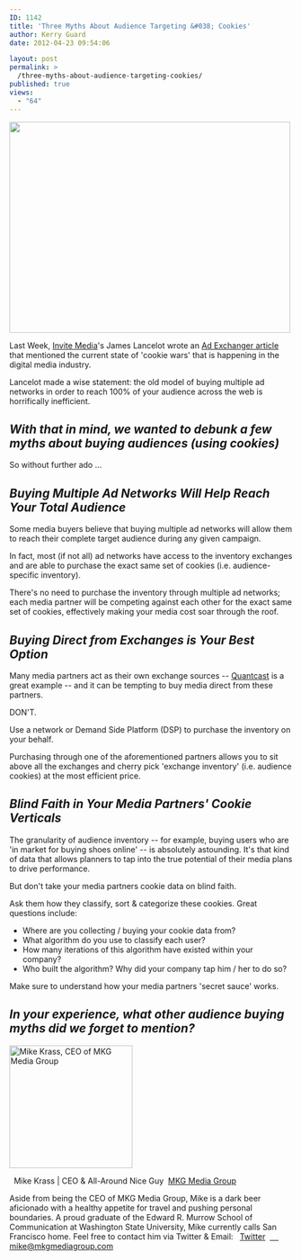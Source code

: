 ```yaml
---
ID: 1142
title: 'Three Myths About Audience Targeting &#038; Cookies'
author: Kerry Guard
date: 2012-04-23 09:54:06

layout: post
permalink: >
  /three-myths-about-audience-targeting-cookies/
published: true
views:
  - "64"
---
```

<img class="aligncenter size-full wp-image-1147" title="cookies01" src="http://mkgmediagroup.com/wp-content/uploads/2012/04/cookies01.jpg" alt="" width="500" height="375" />

Last Week, <a href="http://invitemedia.com" target="_blank">Invite Media</a>'s James Lancelot wrote an <a href="http://www.adexchanger.com/data-driven-thinking/cookie-wars/" target="_blank">Ad Exchanger article </a>that mentioned the current state of 'cookie wars' that is happening in the digital media industry.

Lancelot made a wise statement: the old model of buying multiple ad networks in order to reach 100% of your audience across the web is horrifically inefficient.
<h2><em>With that in mind, we wanted to debunk a few myths about buying audiences (using cookies)</em></h2>
So without further ado ...
<h2><em>Buying Multiple Ad Networks Will Help Reach Your Total Audience</em></h2>
Some media buyers believe that buying multiple ad networks will allow them to reach their complete target audience during any given campaign.

In fact, most (if not all) ad networks have access to the inventory exchanges and are able to purchase the exact same set of cookies (i.e. audience-specific inventory).

There's no need to purchase the inventory through multiple ad networks; each media partner will be competing against each other for the exact same set of cookies, effectively making your media cost soar through the roof.
<h2><em>Buying Direct from Exchanges is Your Best Option</em></h2>
Many media partners act as their own exchange sources -- <a href="http://quantcast.com" target="_blank">Quantcast</a> is a great example -- and it can be tempting to buy media direct from these partners.

DON'T.

Use a network or Demand Side Platform (DSP) to purchase the inventory on your behalf.

Purchasing through one of the aforementioned partners allows you to sit above all the exchanges and cherry pick 'exchange inventory' (i.e. audience cookies) at the most efficient price.
<h2><em>Blind Faith in Your Media Partners' Cookie Verticals</em></h2>
The granularity of audience inventory -- for example, buying users who are 'in market for buying shoes online' -- is absolutely astounding. It's that kind of data that allows planners to tap into the true potential of their media plans to drive performance.

But don't take your media partners cookie data on blind faith.

Ask them how they classify, sort &amp; categorize these cookies. Great questions include:
<ul>
	<li>Where are you collecting / buying your cookie data from?</li>
	<li>What algorithm do you use to classify each user?</li>
	<li>How many iterations of this algorithm have existed within your company?</li>
	<li>Who built the algorithm? Why did your company tap him / her to do so?</li>
</ul>
Make sure to understand how your media partners 'secret sauce' works.
<h2><em>In your experience, what other audience buying myths did we forget to mention?</em></h2>

<img src="http://mkgmediagroup.com/wp-content/uploads/2011/08/mk_median_bw_head.jpeg" alt="Mike Krass, CEO of MKG Media Group" width="219" height="218" class="alignleft size-full wp-image-1794" />

  <span itemprop="jobTitle">Mike Krass | CEO & All-Around Nice Guy</span>
 <a href="http://www.mkgmediagroup.com" itemprop="url">MKG Media Group</a>
</span>

Aside from being the CEO of MKG Media Group, Mike is a dark beer aficionado with a healthy appetite for travel and pushing personal boundaries. A proud graduate of the Edward R. Murrow School of Communication at Washington State University, Mike currently calls San Francisco home. Feel free to contact him via Twitter & Email:
  <a href="http://www.twitter.com/mikekrass" itemprop="url">Twitter</a>
 <a href="mailto:mike@mkgmediagroup.com" itemprop="email">
    mike@mkgmediagroup.com</a>
</div>
&nbsp;